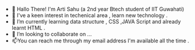 - 👋 Hallo There! I'm Arti Sahu (a 2nd year Btech student of IIT Guwahati)
- 👀 I've a keen interest in techenical area , learn new technology .
- 🌱 I’m currently learning data structure , CSS ,JAVA Script and already learnt HTML .
- 💞️ I’m looking to collaborate on ...
- 📫You can reach me through my email address I'm available all the time .

<!---
arti1234567/arti1234567 is a ✨ special ✨ repository because its `README.md` (this file) appears on your GitHub profile.
You can click the Preview link to take a look at your changes.
--->
